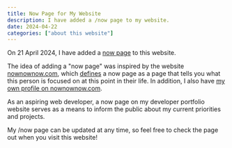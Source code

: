 ```yaml
---
title: Now Page for My Website
description: I have added a /now page to my website.
date: 2024-04-22
categories: ["about this website"]
---
```


On 21 April 2024, I have added a [now page](/now) to this website.

The idea of adding a "now page" was inspired by the website [nownownow.com](https://nownownow.com/), which [defines](https://nownownow.com/about) a now page as a page that tells you what this person is focused on at this point in their life. In addition, I also have [my own profile on nownownow.com](https://nownownow.com/p/D9En).

As an aspiring web developer, a now page on my developer portfolio website serves as a means to inform the public about my current priorities and projects.

My /now page can be updated at any time, so feel free to check the page out when you visit this website!